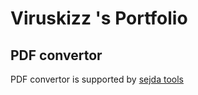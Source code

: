 # Viruskizz 's Portfolio

## PDF convertor
PDF convertor is supported by [sejda tools](https://www.sejda.com/html-to-pdf)